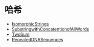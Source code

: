 # **哈希**

* [IsomorphicStrings](./IsomorphicStrings.md)
* [SubstringwithConcatentionofAllWords](./SubstringwithConcatentionofAllWords.md) 
* [TwoSum](./TwoSum.md) 
* [RepeatedDNASequences]()